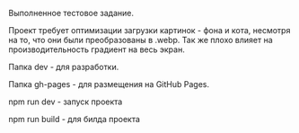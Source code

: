 Выполненное тестовое задание.

Проект требует оптимизации загрузки картинок - фона и кота, несмотря на то, что они были преобразованы в .webp. Так же плохо влияет на производительность градиент на весь экран.

Папка dev - для разработки.

Папка gh-pages - для размещения на GitHub Pages.

npm run dev - запуск проекта

npm run build - для билда проекта
